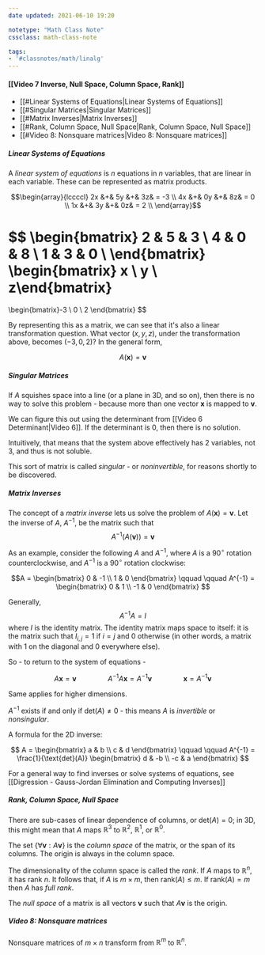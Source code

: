 ```yaml
---
date updated: 2021-06-10 19:20

notetype: "Math Class Note"
cssclass: math-class-note

tags:
- '#classnotes/math/linalg'
---
```


#### [[Video 7 Inverse, Null Space, Column Space, Rank]]

- [[#Linear Systems of Equations|Linear Systems of Equations]]
- [[#Singular Matrices|Singular Matrices]]
- [[#Matrix Inverses|Matrix Inverses]]
- [[#Rank, Column Space, Null Space|Rank, Column Space, Null Space]]
- [[#Video 8: Nonsquare matrices|Video 8: Nonsquare matrices]]



##### Linear Systems of Equations

A _linear system of equations_ is $n$ equations in $n$ variables, that are linear in each variable. These can be represented as matrix products. 

$$\begin{array}{lccccl} 
2x &+& 5y &+& 3z& = -3 \\   
4x &+& 0y &+& 8z& = 0 \\   
1x &+& 3y &+& 0z& = 2 \\   
\end{array}$$

$$ 
\begin{bmatrix} 
2 & 5 & 3 \\
4 & 0 & 8 \\
1 & 3 & 0 \\
\end{bmatrix}
\begin{bmatrix} x \\ y \\ z\end{bmatrix} 
= 
\begin{bmatrix}-3 \\ 0 \\ 2 \end{bmatrix}
$$

By representing this as a matrix, we can see that it's also a linear transformation question. What vector $(x,y,z)$, under the transformation above, becomes $(-3, 0, 2)$? In the general form, 

$$A(\mathbf{x}) = \mathbf{v}$$

##### Singular Matrices 

If $A$ squishes space into a line (or a plane in 3D, and so on), then there is no way to solve this problem - because more than one  vector $\mathbf{x}$ is mapped to $\mathbf{v}$. 

We can figure this out using the determinant from [[Video 6 Determinant|Video 6]]. If the determinant is 0, then there is no solution. 

Intuitively, that means that the system above effectively has 2 variables, not 3, and thus is not soluble. 

This sort of matrix is called _singular_ - or _noninvertible_, for reasons shortly to be discovered.

##### Matrix Inverses

The concept of a _matrix inverse_ lets us solve the problem of $A(\mathbf{x}) = \mathbf{v}$. Let the inverse of $A$, $A^{-1}$, be the matrix such that 
$$ A^{-1}(A(\mathbf{v})) = \mathbf{v}$$ 

As an example, consider the following $A$ and $A^{-1}$, where $A$ is a 90$^\circ$ rotation counterclockwise, and $A^{-1}$ is a 90$^\circ$ rotation clockwise:

$$A = \begin{bmatrix} 0 & -1 \\ 1 & 0   \end{bmatrix}
\qquad \qquad A^{-1} = \begin{bmatrix} 0 & 1 \\ -1 & 0   \end{bmatrix} $$

Generally,
$$ A^{-1}A = I$$ 
where $I$ is the identity matrix. The identity matrix maps space to itself: it is the matrix such that $I_{i,j} = 1$ if $i=j$ and $0$ otherwise (in other words, a matrix with $1$ on the diagonal and $0$ everywhere else).

So - to return to the system of equations - 

$$A\mathbf{x} = \mathbf{v} \qquad \qquad A^{-1}A\mathbf{x} = A^{-1}\mathbf{v} \qquad \qquad \mathbf{x} = A^{-1}\mathbf{v}  $$

Same applies for higher dimensions. 

$A^{-1}$ exists if and only if det$(A) \neq 0$ - this means $A$ is _invertible_ or _nonsingular_.

A formula for the 2D inverse: 

$$ A = \begin{bmatrix} a & b \\ c & d   \end{bmatrix} \qquad \qquad A^{-1} = \frac{1}{\text{det}(A)} \begin{bmatrix} d & -b \\ -c & a   \end{bmatrix} $$

For a general way to find inverses or solve systems of equations, see [[Digression - Gauss-Jordan Elimination and Computing Inverses]]

##### Rank, Column Space, Null Space

There are sub-cases of linear dependence of columns, or det$(A) = 0$; in 3D, this might mean that $A$ maps $\mathbb{R}^3$ to $\mathbb{R}^2$, $\mathbb{R}^1$, or $\mathbb{R}^0$. 

The set $\{\forall \mathbf{v}: A \mathbf{v}  \}$ is the _column space_ of the matrix, or the span of its columns. The origin is always in the column space.

The dimensionality of the column space is called the _rank_. If $A$ maps to $\mathbb{R}^n$, it has rank $n$. It follows that, if $A$ is $m \times m$, then rank$(A) \leq m$. If rank$(A) = m$ then $A$ has _full rank_. 

The _null space_ of a matrix is all vectors $\mathbf{v}$ such that $A \mathbf{v}$ is the origin.

##### Video 8: Nonsquare matrices

Nonsquare matrices of $m \times n$ transform from $\mathbb{R}^m$ to $\mathbb{R}^n$. 